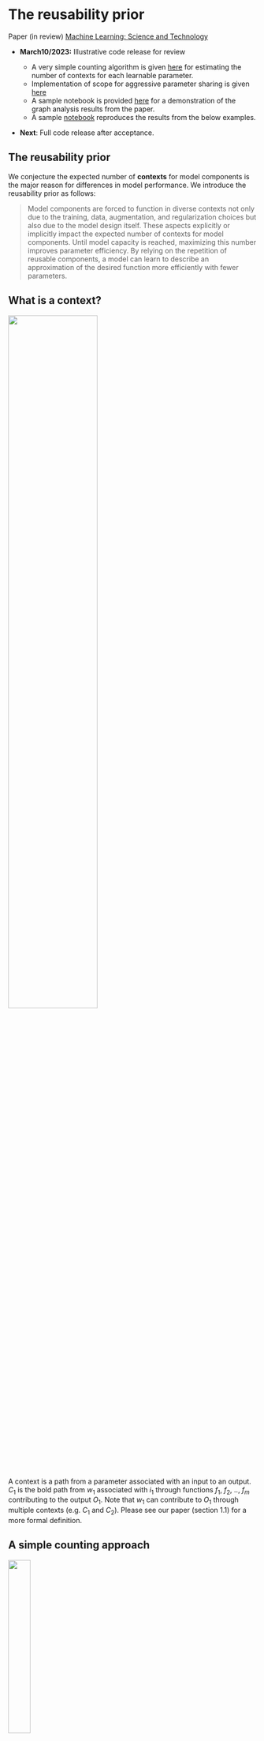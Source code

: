 # The reusability prior
Paper (in review) [Machine Learning: Science and Technology](https://iopscience.iop.org/journal/2632-2153)


 
  - **March10/2023:** Illustrative code release for review
    * A very simple counting algorithm is given [here](reusability/graph/dag.py) for estimating the number of contexts for each learnable parameter.
    * Implementation of scope for aggressive parameter sharing is given [here](reusability/aggressive_sharing/scoped_conv.py)
    * A sample notebook is provided [here](reusability/examples/sample_analyze_efficientnetv2b0.ipynb) for a demonstration of the graph analysis results from the paper.
    * A sample [notebook](reusability/examples/sample_analyze_figures.ipynb) reproduces the results from the below examples.
    
  - **Next**: Full code release after acceptance.

## The reusability prior
We conjecture the expected number of __contexts__ for model components is the major reason for differences in model performance. We introduce the reusability prior as follows:

> Model components are forced to function in diverse contexts not only due to the training, data, augmentation, and regularization choices but also due to the model design itself. These aspects explicitly or implicitly impact the expected number of contexts for model components. Until model capacity is reached, maximizing this number improves parameter efficiency. By relying on the repetition of reusable components, a model can learn to describe an approximation of the desired function more efficiently with fewer parameters.


## What is a context?
<img src="reusability/figures/figure1a_context.png" width="60%" height="60%">


A context is a path from a parameter associated with an input to an output. $C_1$ is the bold path from $w_1$ associated with $i_1$ through functions $f_1$, $f_2$, .., $f_m$ contributing to the output $O_1$.  Note that $w_1$ can contribute to $O_1$ through multiple contexts (e.g. $C_1$ and $C_2$). Please see our paper (section 1.1) for a more formal definition.


## A simple counting approach
<img src="reusability/figures/figure3a_horizontal_unrolling.png" width="30%" height="30%">

Frequencies (i.e. the number of contexts) of each learnable parameter in the above graph can be directly counted from the unrolled graph below:

<img src="reusability/figures/figure3b_horizontal_unrolling.png" width="60%" height="60%">

Alternatively, our illustrative [code](reusability/graph/dag.py) for counting provides a simple but highly inefficient way to calculate the counts without horizontal unrolling:


```
def recursive_count(node):
   """Recursively count the usage of all source nodes"""
   node.count += 1

   for source in get_sources(node):
       recursive_count(source)


def horizontal_unroll_count(leaf_nodes):
   """Recursively count the total number of contexts for all nodes"""

   for node in leaf_nodes:
       recursive_count(node)
```
This leads to the following counts:
```
   w1: 2
   w2: 2
   w3: 2
   w4: 2
   w5: 1
   w6: 1
   w7: 1
   w8: 1
```

with the relative frequencies:
```
   p(w1): 1/6
   p(w2): 1/6
   p(w3): 1/6
   p(w4): 1/6
   p(w5): 1/12
   p(w6): 1/12
   p(w7): 1/12
   p(w8): 1/12
```

The recursive approach for counting has exponential complexity. For larger models, important optimizations were necessary for analysis. __We will release the optimized code that we used for all of our experiments after acceptance of our manuscript.__

## Quantities for model comparison

### Total surprisal
Total surprisal is defined as: $$S_G = - \sum_{i=1}^{N_G} {\log p(w_i)}$$  where ${N_G}$ is the number of learnable parameters.

In this example ${N_G}=8$ and $S_G = (4 * log2(6) + 4 * log2(12)) = 24.68$.

### Entropy
Entropy, or the expected surprisal, is defined as: $$H(W) = -\sum_{i=1}^{N_G} {p(w_i) \log p(w_i)}.$$

In this example $H(W) = (4 * 1/6 * log2(6) + 4 * 1/12 * log2(12)) = 2.92$.

### Expected spread
The expected spread is given by: $$E[\log_{2}|C|] = \sum_{i=1}^{N_G} p(w_{i}) \log_{2}|C_{w_{i}}|$$ where $|C_{w_i}|$ is the cardinality of the set of all contexts for $w_i$ (e.g. the counts we obtained from the horizontally unrolled graph).

In this example $E[\log_{2}|C|] = 4 * 1/6 * log2(2) + 4 * 1/12 * log2(1) = 0.67$

### Total surprisal based performance estimation
We propose using the total surprisal for estimating the descriptive ability of a model, with the assumption that when other conditions are the same or similar, a model with a higher descriptive ability would perform better:

$P_G = \log_{2}\left(S_G  \frac{N_{I}}{|G|}\right)$ where $N_{I}$ the total number of input nodes and $|G|$ the summation of the total number of input, output and weight nodes.

In this example  $N_{I}=2$ and $|G|=2+1+8=11$ and $P_G = log2(24.68 * 2/11) = 2.17$

### Expected spread based performance estimation
As an alternative approach, we propose using the expected spread for estimating the descriptive reusability of a model, with the assumption that when other conditions are the same or similar, a model with higher descriptive reusability is more parameter efficient and would perform better:

$P_G = \log_{2}\left(N_G   E[\log_{2}|C| + 1] \frac{N_{I}}{|G|}\right)$

In this example  $N_{I}=2$ and $|G|=2+1+8=11$ and $P_G = log2((0.67 + 1) * 8 * 2/11) = 1.28$

## Comparing different graphs
<img src="reusability/figures/figure2a_parameter_efficiency.png" width="30%" height="30%">

We call graphs like above a __uniform graph__, where there is no parameter sharing, and each parameter has only a single context, hence horizontal unrolling leaves them the same. They always have the maximum entropy and an expected spread of zero.

<img src="reusability/figures/figure2b_parameter_efficiency.png" width="30%" height="30%">

Above graph depicts a second graph with the same number of parameters. It is not uniform as some parameters have more than one context.

For the uniform graph:

- The number of parameters: ${N_G}=8$,
- Input nodes: $N_{I}=2$
- Size: $|G|=2+1+8=11$
- Total surprisal: $S_G = 8 * log2(8) = 24.00$,
- Entropy: $H(W) = 8 * 1/8 * log2(8) = 3$ (which is the maximum possible entropy since $P(W)$ is uniform),
- Expected spread: $E[\log_{2}|C|] = 8 * 1/8 * log2(1) = 0$
- Total surprisal based performance estimation: $P_G = log2(24 * 2/11) = 2.13$
- Expected spread based performance estimation: $P'_G = log2((0.0 + 1) * 8 * 2/11) = 0.54$

For the second graph:

- The number of parameters: ${N_G}=8$,
- Input nodes: $N_{I}=2$
- Size: $|G|=2+1+8=11$
- Total surprisal: $S_G = 6 * log2(10) + 2 * log2(5) = 24.58$ as two parameters have two contexts and each of the rest has a single context,
- Entropy: $H(W) = 6 * 1/10 * log2(10) + 2 * 1/5 * log2(5) = 2.92$ (which is lower than the maximum possible entropy we saw from the uniform graph),
- Expected spread: $E[\log_{2}|C|] = 6 * 1/10 * log2(1) + 2 * 1/5 * log2(2) = 0.4$
- Total surprisal based performance estimation $P_G = log2(24.58 * 2/11) = 2.16$
- Expected spread based performance estimation $P'_G = log2((0.4 + 1) * 8 * 2/11) = 1.03$

The second graph has higher performance estimations, total surprisal, and expected spread. 

## Conclusion
Overall, our framework allows comparing arbitrary directed acyclic graphs in a quantifiable way by relying on a simple counting approach. In practice we applied our technique to several EfficientNetv2 and ResNet-50 models and this approach was able to properly rank them according to their performance _without relying on any training_. More details are available in the paper.

